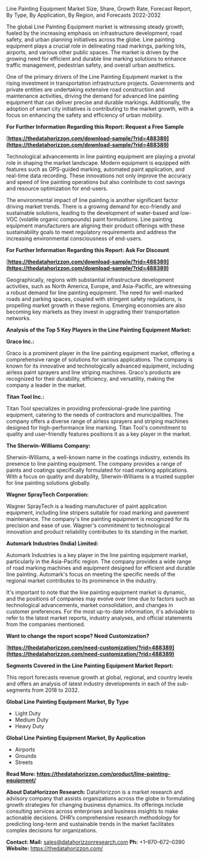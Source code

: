 ﻿Line Painting Equipment Market Size, Share, Growth Rate, Forecast Report, By Type, By Application, By Region, and Forecasts 2022-2032

The global Line Painting Equipment market is witnessing steady growth, fueled by the increasing emphasis on infrastructure development, road safety, and urban planning initiatives across the globe. Line painting equipment plays a crucial role in delineating road markings, parking lots, airports, and various other public spaces. The market is driven by the growing need for efficient and durable line marking solutions to enhance traffic management, pedestrian safety, and overall urban aesthetics.

One of the primary drivers of the Line Painting Equipment market is the rising investment in transportation infrastructure projects. Governments and private entities are undertaking extensive road construction and maintenance activities, driving the demand for advanced line painting equipment that can deliver precise and durable markings. Additionally, the adoption of smart city initiatives is contributing to the market growth, with a focus on enhancing the safety and efficiency of urban mobility.

**For Further Information Regarding this Report: Request a Free Sample**

[**https://thedatahorizzon.com/download-sample/?rid=488389](https://thedatahorizzon.com/download-sample/?rid=488389)** 

Technological advancements in line painting equipment are playing a pivotal role in shaping the market landscape. Modern equipment is equipped with features such as GPS-guided marking, automated paint application, and real-time data recording. These innovations not only improve the accuracy and speed of line painting operations but also contribute to cost savings and resource optimization for end-users.

The environmental impact of line painting is another significant factor driving market trends. There is a growing demand for eco-friendly and sustainable solutions, leading to the development of water-based and low-VOC (volatile organic compounds) paint formulations. Line painting equipment manufacturers are aligning their product offerings with these sustainability goals to meet regulatory requirements and address the increasing environmental consciousness of end-users.

**For Further Information Regarding this Report: Ask For Discount**

[**https://thedatahorizzon.com/download-sample/?rid=488389](https://thedatahorizzon.com/download-sample/?rid=488389)** 

Geographically, regions with substantial infrastructure development activities, such as North America, Europe, and Asia-Pacific, are witnessing a robust demand for line painting equipment. The need for well-marked roads and parking spaces, coupled with stringent safety regulations, is propelling market growth in these regions. Emerging economies are also becoming key markets as they invest in upgrading their transportation networks.

**Analysis of the Top 5 Key Players in the Line Painting Equipment Market:**

**Graco Inc.:**

Graco is a prominent player in the line painting equipment market, offering a comprehensive range of solutions for various applications. The company is known for its innovative and technologically advanced equipment, including airless paint sprayers and line striping machines. Graco's products are recognized for their durability, efficiency, and versatility, making the company a leader in the market.

**Titan Tool Inc.:**

Titan Tool specializes in providing professional-grade line painting equipment, catering to the needs of contractors and municipalities. The company offers a diverse range of airless sprayers and striping machines designed for high-performance line marking. Titan Tool's commitment to quality and user-friendly features positions it as a key player in the market.

**The Sherwin-Williams Company:**

Sherwin-Williams, a well-known name in the coatings industry, extends its presence to line painting equipment. The company provides a range of paints and coatings specifically formulated for road marking applications. With a focus on quality and durability, Sherwin-Williams is a trusted supplier for line painting solutions globally.

**Wagner SprayTech Corporation:**

Wagner SprayTech is a leading manufacturer of paint application equipment, including line stripers suitable for road marking and pavement maintenance. The company's line painting equipment is recognized for its precision and ease of use. Wagner's commitment to technological innovation and product reliability contributes to its standing in the market.

**Automark Industries (India) Limited:**

Automark Industries is a key player in the line painting equipment market, particularly in the Asia-Pacific region. The company provides a wide range of road marking machines and equipment designed for efficient and durable line painting. Automark's focus on meeting the specific needs of the regional market contributes to its prominence in the industry.

It's important to note that the line painting equipment market is dynamic, and the positions of companies may evolve over time due to factors such as technological advancements, market consolidation, and changes in customer preferences. For the most up-to-date information, it's advisable to refer to the latest market reports, industry analyses, and official statements from the companies mentioned.

**Want to change the report scope? Need Customization?**

[**https://thedatahorizzon.com/need-customization/?rid=488389](https://thedatahorizzon.com/need-customization/?rid=488389)** 

**Segments Covered in the Line Painting Equipment Market Report:**

This report forecasts revenue growth at global, regional, and country levels and offers an analysis of latest industry developments in each of the sub-segments from 2018 to 2032.

**Global Line Painting Equipment Market, By Type**

- Light Duty
- Medium Duty
- Heavy Duty

**Global Line Painting Equipment Market, By Application**

- Airports
- Grounds
- Streets

**Read More: <https://thedatahorizzon.com/product/line-painting-equipment/>** 

**About DataHorizzon Research:**DataHorizzon is a market research and advisory company that assists organizations across the globe in formulating growth strategies for changing business dynamics. Its offerings include consulting services across enterprises and business insights to make actionable decisions. DHR’s comprehensive research methodology for predicting long-term and sustainable trends in the market facilitates complex decisions for organizations.

**Contact:Mail:** sales@datahorizzonresearch.com**Ph:** +1–970–672–0390**Website:** https://thedatahorizzon.com/

